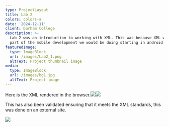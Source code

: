 ```yaml
---
type: ProjectLayout
title: Lab 2
colors: colors-a
date: '2024-12-11'
client: Durham College
description: >-
  Lab 2 was an introduction to working with XML. This was because XML would be a
  part of the mobile development we would be doing starting in android studio. 
featuredImage:
  type: ImageBlock
  url: /images/Lab2_1.png
  altText: Project thumbnail image
media:
  type: ImageBlock
  url: /images/bg1.jpg
  altText: Project image
---
```

Here is the XML rendered in the browser.![](/images/Lab2_1.png)![](/images/Lab2_2.png)

This has also been validated ensuring that it meets the XML standards, this was done on an external site. 

![](/images/Lab2_VAL.png)
